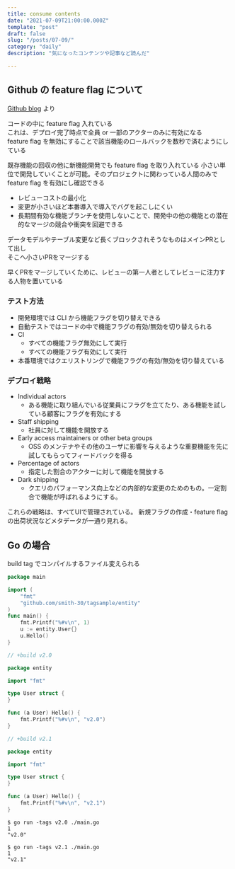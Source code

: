 ```yaml
---
title: consume contents
date: "2021-07-09T21:00:00.000Z"
template: "post"
draft: false
slug: "/posts/07-09/"
category: "daily"
description: "気になったコンテンツや記事など読んだ"

---
```



## Github の feature flag について

[Github blog](https://github.blog/2021-04-27-ship-code-faster-safer-feature-flags/) より  

コードの中に feature flag 入れている  
これは、デプロイ完了時点で全員 or 一部のアクターのみに有効になる  
feature flag を無効にすることで該当機能のロールバックを数秒で済むようにしている  

既存機能の回収の他に新機能開発でも feature flag を取り入れている
小さい単位で開発していくことが可能。そのプロジェクトに関わっている人間のみで feature flag を有効にし確認できる  

- レビューコストの最小化
- 変更が小さいほど本番導入で導入でバグを起こしにくい
- 長期間有効な機能ブランチを使用しないことで、開発中の他の機能との潜在的なマージの競合や衝突を回避できる

データモデルやテーブル変更など長くブロックされそうなものはメインPRとして出し  
そこへ小さいPRをマージする

早くPRをマージしていくために、レビューの第一人者としてレビューに注力する人物を置いている

### テスト方法

- 開発環境では CLI から機能フラグを切り替えできる
- 自動テストではコードの中で機能フラグの有効/無効を切り替えられる
- CI
  - すべての機能フラグ無効にして実行
  - すべての機能フラグ有効にして実行
- 本番環境ではクエリストリングで機能フラグの有効/無効を切り替えている

### デプロイ戦略

- Individual actors
  - ある機能に取り組んでいる従業員にフラグを立てたり、ある機能を試している顧客にフラグを有効にする
- Staff shipping
  - 社員に対して機能を開放する
- Early access maintainers or other beta groups
  - OSS のメンテナやその他のユーザに影響を与えるような重要機能を先に試してもらってフィードバックを得る
- Percentage of actors
  - 指定した割合のアクターに対して機能を開放する
- Dark shipping
  - クエリのパフォーマンス向上などの内部的な変更のためのもの。一定割合で機能が呼ばれるようにする。

これらの戦略は、すべてUIで管理されている。
新規フラグの作成・feature flag の出荷状況などメタデータが一通り見れる。  

## Go の場合

build tag でコンパイルするファイル変えられる

```go
package main

import (  
	"fmt"
    "github.com/smith-30/tagsample/entity"  
)
func main() {  
	fmt.Printf("%#v\n", 1)
    u := entity.User{}  
	u.Hello()  
}
```

```go
// +build v2.0

package entity

import "fmt"

type User struct {
}

func (a User) Hello() {
	fmt.Printf("%#v\n", "v2.0")
}
```


```go
// +build v2.1

package entity

import "fmt"

type User struct {
}

func (a User) Hello() {
	fmt.Printf("%#v\n", "v2.1")
}
```


```
$ go run -tags v2.0 ./main.go
1
"v2.0"

$ go run -tags v2.1 ./main.go
1
"v2.1"
```